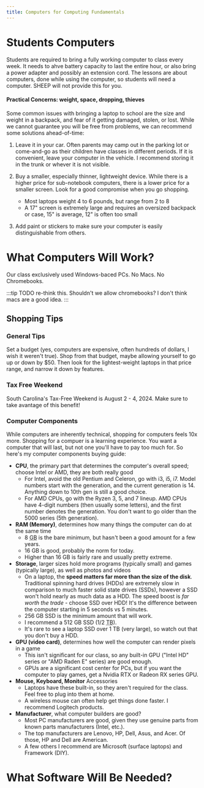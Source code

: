 ```yaml
---
title: Computers for Computing Fundamentals
---
```


# Students Computers

Students are required to bring a fully working computer to class every week. It needs to ahve battery capacity to last the entire hour, or also bring a power adapter and possibly an extension cord. The lessons are about computers, done while using the computer, so students will need a computer. SHEEP will not provide this for you.

#### Practical Concerns: weight, space, dropping, thieves

Some common issues with bringing a laptop to school are the size and weight in a backpack, and fear of it getting damaged, stolen, or lost. While we cannot guarantee you will be free from problems, we can recommend some solutions ahead-of-time:

1. Leave it in your car. Often parents may camp out in the parking lot or come-and-go as their children have classes in different periods. If it is convenient, leave your computer in the vehicle. I recommend storing it in the trunk or whever it is not visible.

2. Buy a smaller, especially thinner, lightweight device. While there is a higher price for sub-notebook computers, there is a lower price for a smaller screen. Look for a good compromise when you go shopping.

    - Most laptops weight 4 to 6 pounds, but range from 2 to 8
    - A 17" screen is extremely large and requires an oversized backpack or case, 15" is average, 12" is often too small

3. Add paint or stickers to make sure your computer is easily distinguishable from others.

# What Computers Will Work?

Our class exclusively used Windows-baced PCs. No Macs. No Chromebooks.

:::tip TODO
re-think this. Shouldn't we allow chromebooks? I don't think macs are a good idea.
:::

## Shopping Tips

### General Tips

Set a budget (yes, computers are expensive, often hundreds of dollars, I wish it weren't true). Shop from that budget, maybe allowing yourself to go up or down by $50. Then look for the lightest-weight laptops in that price range, and narrow it down by features.

### Tax Free Weekend

South Carolina's Tax-Free Weekend is August 2 - 4, 2024. Make sure to take avantage of this benefit!

### Computer Components

While computers are inherently technical, shopping for computers feels 10x more. Shopping for a compuer is a learning experience. You want a computer that will last, but not one you'll have to pay too much for. So here's my computer components buying guide:

-   **CPU**, the primary part that determines the computer's overall speed; choose Intel or AMD, they are both really good
    -   For Intel, avoid the old Pentium and Celeron, go with i3, i5, i7. Model numbers start with the generation, and the current generation is 14. Anything down to 10th gen is still a good choice.
    -   For AMD CPUs, go with the Ryzen 3, 5, and 7 lineup. AMD CPUs have 4-digit numbers (then usually some letters), and the first number denotes the generation. You don't want to go older than the 5000 series (5th generation).
-   **RAM (Memory)**, determines how many things the computer can do at the same time
    -   8 <abbr title="Gigabyte, 1 billion bytes">GB</abbr> is the bare minimum, but hasn't been a good amount for a few years.
    -   16 GB is good, probably the norm for today.
    -   Higher than 16 GB is fairly rare and usually pretty extreme.
-   **Storage**, larger sizes hold more programs (typically small) and games (typically large), as well as photos and videos
    -   On a laptop, the **speed matters far more than the size of the disk**. Traditional spinning hard drives (HDDs) are extremely slow in comparison to much faster solid state drives (SSDs), however a SSD won't hold nearly as much data as a HDD. The speed boost is _far worth the trade_ - choose SSD over HDD! It's the difference between the computer starting in 5 seconds vs 5 minutes.
    -   256 GB SSD is the minimum amount that will work.
    -   I recommend a 512 GB SSD (1/2 <abbr title="Terabyte, 1 trillion bytes">TB</abbr>).
    -   It's rare to see a laptop SSD over 1 TB (very large), so watch out that you don't buy a HDD.
-   **GPU (video card)**, determines how well the computer can render pixels in a game
    -   This isn't significant for our class, so any built-in GPU ("Intel HD" series or "AMD Raden E" series) are good enough.
    -   GPUs are a significant cost center for PCs, but if you want the computer to play games, get a Nvidia RTX or Radeon RX series GPU.
-   **Mouse, Keyboard, Monitor** Accessories
    -   Laptops have these built-in, so they aren't required for the class. Feel free to plug into them at home.
    -   A wireless mouse can often help get things done faster. I recommend Logitech products.
-   **Manufacturer**, what computer builders are good?
    -   Most PC manufacturers are good, given they use genuine parts from known parts manufacturers (Intel, etc.).
    -   The top manufacturers are Lenovo, HP, Dell, Asus, and Acer. Of those, HP and Dell are American.
    -   A few others I recommend are Microsoft (surface laptops) and Framework (DIY).

# What Software Will Be Needed?
